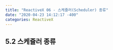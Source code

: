 ```yaml
---
title: "ReactiveX 06 - 스케쥴러(Scheduler) 종류"
date: "2020-04-23 14:12:17 -400"
categories: ReactiveX
---
```


## 5.2 스케쥴러 종류

